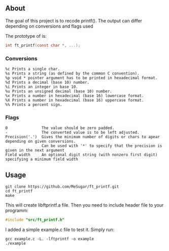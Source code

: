 ## About

The goal of this project is to recode printf(). The output can differ depending on conversions and flags used

The prototype of is:
```C
int ft_printf(const char *, ...);
```
### Conversions
```
%c Prints a single char.
%s Prints a string (as defined by the common C convention).
%p void * pointer argument has to be printed in hexadecimal format.
%d Prints a decimal (base 10) number.
%i Prints an integer in base 10.
%u Prints an unsigned decimal (base 10) number.
%x Prints a number in hexadecimal (base 16) lowercase format.
%X Prints a number in hexadecimal (base 16) uppercase format.
%% Prints a percent sign.
```

### Flags
```
0               The value should be zero padded.
-               The converted value is to be left adjusted.
Precision('.')  Gives the minimum number of digits or chars to apear depending on given conversions.
                Can be used with '*' to specify that the precision is given in the next argument
Field width     An optional digit string (with nonzero first digit) specifying a minimum field width
```

##  Usage
```
git clone https://github.com/MeSugar/ft_printf.git
cd ft_printf
make
```
This will create libftprintf.a file. Then you need to include header file to your programm:
```C
#include "src/ft_printf.h"
```
I added a simple example.c file to test it. Simply run:
```
gcc example.c -L. -lftprintf -o example
./example
```
